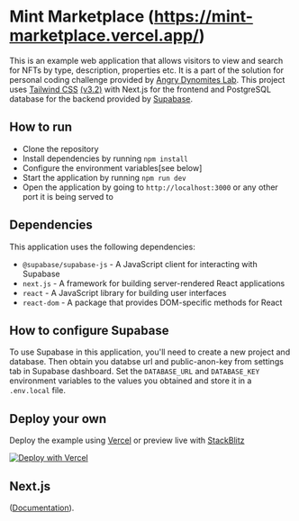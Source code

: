 # Mint Marketplace (https://mint-marketplace.vercel.app/)

This is an example web application that allows visitors to view and search for NFTs by type, description, properties etc. It is a part of the solution for personal coding challenge provided by [Angry Dynomites Lab](https://www.angrydynomiteslab.com/). This project uses [Tailwind CSS](https://tailwindcss.com/) [(v3.2)](https://tailwindcss.com/blog/tailwindcss-v3-2) with Next.js for the frontend and PostgreSQL database for the backend provided by [Supabase](https://supabase.com). 

## How to run

- Clone the repository
- Install dependencies by running ```npm install```
- Configure the environment variables[see below]
- Start the application by running ```npm run dev```
- Open the application by going to ```http://localhost:3000``` or any other port it is being served to

## Dependencies

This application uses the following dependencies:

- `@supabase/supabase-js` - A JavaScript client for interacting with Supabase
- `next.js` - A framework for building server-rendered React applications
- `react` - A JavaScript library for building user interfaces
- `react-dom` - A package that provides DOM-specific methods for React

## How to configure Supabase

To use Supabase in this application, you'll need to create a new project and database. Then obtain you databse url and public-anon-key from settings tab in Supabase dashboard. Set the `DATABASE_URL` and `DATABASE_KEY` environment variables to the values you obtained and store it in a `.env.local` file.

## Deploy your own

Deploy the example using [Vercel](https://vercel.com) or preview live with [StackBlitz](https://stackblitz.com/github/vercel/next.js/tree/canary/examples/with-tailwindcss)

[![Deploy with Vercel](https://vercel.com/button)](https://vercel.com/new/git/external?repository-url=https://github.com/vercel/next.js/tree/canary/examples/with-tailwindcss&project-name=with-tailwindcss&repository-name=with-tailwindcss)

## Next.js

([Documentation](https://nextjs.org/docs/deployment)).
